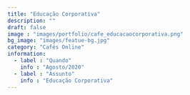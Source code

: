 ```yaml
---
title: "Educação Corporativa"
description: ""
draft: false
image : "images/portfolio/cafe_educacaocorporativa.png"
bg_image: "images/featue-bg.jpg"
category: "Cafés Online"
information:
  - label : "Quando"
    info : "Agosto/2020"
  - label : "Assunto"
    info : "Educação Corporativa"
---
```



